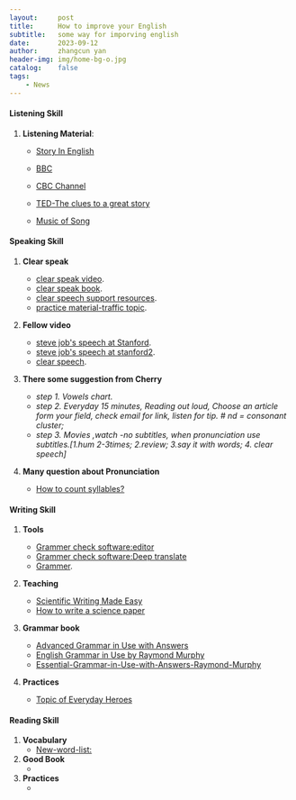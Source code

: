 ```yaml
---
layout:     post
title:      How to improve your English
subtitle:   some way for imporving english
date:       2023-09-12
author:     zhangcun yan
header-img: img/home-bg-o.jpg
catalog:    false
tags:
    - News
---
```


#### Listening Skill

1. **Listening Material**:

   * [Story In English](https://www.youtube.com/@WooEnglish)

   * [BBC](https://www.bbc.com/)

   * [CBC Channel](https://www.bbc.com/)

   * [TED-The clues to a great story](https://www.youtube.com/watch?v=KxDwieKpawg)

   * [Music of Song](https://www.youtube.com/watch?v=swloMVFALXw)


#### Speaking Skill
1. **Clear speak**

    * [clear speak video](https://www.youtube.com/watch?v=JKIu2R-O2rQ).
    * [clear speak book](http://biblioteca.univalle.edu.ni/files/original/df429f13276f7201f0e30c2746366d030dcd266a.pdf).
    * [clear speech support resources](https://www.cambridge.org/ca/cambridgeenglish/catalog/english-academic-purposes/clear-speech-4th-edition/resources).
    * [practice material-traffic topic](https://www.brookings.edu/articles/traffic-why-its-getting-worse-what-government-can-do/#intro).

2. **Fellow video**
    * [steve job's speech at Stanford](https://www.youtube.com/watch?v=1i9kcBHX2Nw).
    * [steve job's speech at stanford2](https://www.youtube.com/watch?v=Tuw8hxrFBH8&t=25s).
    * [clear speech](https://www.youtube.com/watch?v=72-ARzL_ljs).

3. **There some suggestion from Cherry** 

    - *step 1. Vowels chart.*
    - *step 2. Everyday 15 minutes, Reading out loud, Choose an article form your field, check email for link, listen for tip. # nd = consonant cluster;*
    - *step 3. Movies ,watch -no subtitles, when pronunciation use subtitles.[1.hum 2-3times; 2.review; 3.say it with words; 4. clear speech]*

4. **Many question about Pronunciation** 

    * [How to count syllables?](https://yanzhangcun.github.io/files/English/English-class-syllables.pdf)


#### Writing Skill
1. **Tools**
   * [Grammer check software:editor](https://instatext.io/editor/?v2=1&u=695897452280&t=c) 
   * [Grammer check software:Deep translate](https://www.deepl.com/translator)
   * [Grammer](https://www.englishgrammar101.com/).

2. **Teaching**
   * [Scientific Writing Made Easy](https://esajournals.onlinelibrary.wiley.com/doi/full/10.1002/bes2.1258)
   * [How to write a science paper](https://www.youtube.com/watch?v=Vky9PDKx5KU) 

3. **Grammar book**
   * [Advanced Grammar in Use with Answers](https://drive.google.com/file/d/13Hjl34S7GMGVWc0tUDYt5_ip7xsWENuR/view?usp=drive_link)
   * [English Grammar in Use by Raymond Murphy](https://drive.google.com/file/d/1-A-_I7Tj6P1rC8kPlAYyiD0VXqndhJtu/view?usp=drive_link)
   * [Essential-Grammar-in-Use-with-Answers-Raymond-Murphy](https://drive.google.com/file/d/1oIec3ajHQN2G-1C-sAkKidL5XrYwiUDL/view?usp=drive_link)
4. **Practices**
   * [Topic of Everyday Heroes](https://yanzhangcun.github.io/files/English/Writing_about_everyday_heroes_Zhangcun-Yan.pdf)

#### Reading Skill
1. **Vocabulary**
   * [New-word-list:](https://yanzhangcun.github.io/files/English/New_words.pdf)
2. **Good Book**
   * []()
3. **Practices**
   * []() 
